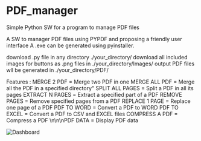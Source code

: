 # PDF_manager
Simple Python SW for a program to manage PDF files

A SW to manager PDF files using PYPDF and proposing a friendly user interface
A .exe can be generated using pyinstaller.

download .py file in any directory ./your_directory/
download all included images for buttons as .png files in ./your_directory/Images/
output PDF files wll be generated in ./your_directory/PDF/

Features :
MERGE 2 PDF = Merge two PDF in one
MERGE ALL PDF = Merge all the PDF in a specified directory"
SPLIT ALL PAGES = Split a PDF in all its pages
EXTRACT N PAGES = Extract a specified part of a PDF
REMOVE PAGES = Remove specified pages from a PDF
REPLACE 1 PAGE = Replace one page of a PDF
PDF TO WORD = Convert a PDF to WORD
PDF TO EXCEL = Convert a PDF to CSV and EXCEL files
COMPRESS A PDF = Compress a PDF \n\n\nPDF DATA = Display PDF data

![Dashboard](https://github.com/jedev2000/PDF_manager/assets/148297202/3ffceb0d-ed7c-482b-a804-61bee559d435)

